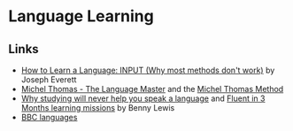 # Language Learning

## Links

* [How to Learn a Language: INPUT \(Why most methods don't work\)](https://www.youtube.com/watch?v=J_EQDtpYSNM) by Joseph Everett
* [Michel Thomas - The Language Master](https://www.youtube.com/watch?v=O0w_uYPAQic) and the [Michel Thomas Method](https://www.michelthomas.com/how-it-works/)
* [Why studying will never help you speak a language](https://www.fluentin3months.com/studying-will-never-help/) and [Fluent in 3 Months learning missions](https://www.fluentin3months.com/all-the-missions/) by Benny Lewis
* [BBC languages](http://www.bbc.co.uk/languages/)

